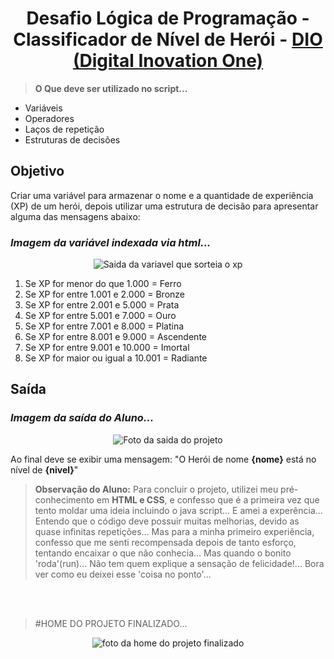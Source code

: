 <div align="right"><img src="./assets/prints/icon_dio_single.png" alt=""></div>
<h1 align="center">Desafio Lógica de Programação - Classificador de Nível de Herói - <a href="https://dio.me/"> DIO (Digital Inovation One)</a></h1>

> **O Que deve ser utilizado no script...**



- Variáveis
- Operadores
- Laços de repetição
- Estruturas de decisões

## Objetivo

Criar uma variável para armazenar o nome e a quantidade de experiência (XP) de um herói, depois utilizar uma estrutura de decisão para apresentar alguma das mensagens abaixo:

### _Imagem da variável indexada via html..._
<div align="center">
     <img src="./prints-do-projeto/var_xp.png" alt="Saida da variavel que sorteia o xp">
</div>

1. Se XP for menor do que 1.000      = Ferro
2. Se XP for entre 1.001 e 2.000     = Bronze
3. Se XP for entre 2.001 e 5.000     = Prata
4. Se XP for entre 5.001 e 7.000     = Ouro
5. Se XP for entre 7.001 e 8.000     = Platina
6. Se XP for entre 8.001 e 9.000     = Ascendente
7. Se XP for entre 9.001 e 10.000    = Imortal
8. Se XP for maior ou igual a 10.001 = Radiante

## Saída

### _Imagem da saída do Aluno..._
<div align="center">
     <img src="./prints-do-projeto/Objetivo_gamer.png" alt="Foto da saida do projeto">
</div>


Ao final deve se exibir uma mensagem:
"O Herói de nome **{nome}** está no nível de **{nivel}**"

>**Observação do Aluno:**
Para concluir o projeto, utilizei meu pré-conhecimento em **HTML e CSS**, e confesso que é a primeira vez que tento moldar uma ideia incluindo o java script... E amei a experência... Entendo que o código deve possuir muitas melhorias, devido as quase infinitas repetições... Mas para a minha primeiro experiência, confesso que me senti recompensada depois de tanto esforço, tentando encaixar o que não conhecia... Mas quando o bonito 'roda'(run)... Não tem quem explique a sensação de felicidade!... 
Bora ver como eu deixei esse 'coisa no ponto'... 

<br><br>

> #HOME DO PROJETO FINALIZADO...
<div align="center">
     <img src="./prints-do-projeto/desafio_finalizado.jpeg" alt="foto da home do projeto finalizado">
</div>
